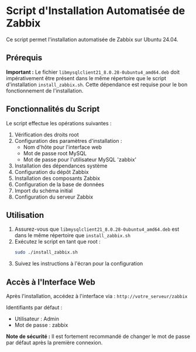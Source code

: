 # Script d'Installation Automatisée de Zabbix

Ce script permet l'installation automatisée de Zabbix sur Ubuntu 24.04.

## Prérequis

**Important :** Le fichier `libmysqlclient21_8.0.28-0ubuntu4_amd64.deb` doit impérativement être présent dans le même répertoire que le script d'installation `install_zabbix.sh`. Cette dépendance est requise pour le bon fonctionnement de l'installation.

## Fonctionnalités du Script

Le script effectue les opérations suivantes :

1. Vérification des droits root
2. Configuration des paramètres d'installation :
   - Nom d'hôte pour l'interface web
   - Mot de passe root MySQL
   - Mot de passe pour l'utilisateur MySQL 'zabbix'
3. Installation des dépendances système
4. Configuration du dépôt Zabbix
5. Installation des composants Zabbix
6. Configuration de la base de données
7. Import du schéma initial
8. Configuration du serveur Zabbix

## Utilisation

1. Assurez-vous que `libmysqlclient21_8.0.28-0ubuntu4_amd64.deb` est dans le même répertoire que `install_zabbix.sh`
2. Exécutez le script en tant que root :
   ```bash
   sudo ./install_zabbix.sh
   ```
3. Suivez les instructions à l'écran pour la configuration

## Accès à l'Interface Web

Après l'installation, accédez à l'interface via : `http://votre_serveur/zabbix`

Identifiants par défaut :
- Utilisateur : Admin
- Mot de passe : zabbix

**Note de sécurité :** Il est fortement recommandé de changer le mot de passe par défaut après la première connexion.
